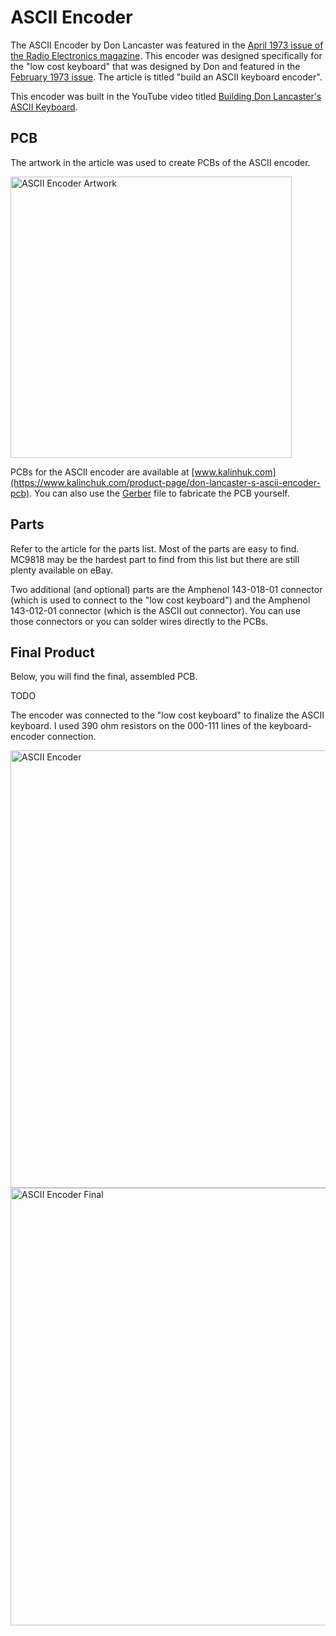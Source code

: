 # ASCII Encoder

The ASCII Encoder by Don Lancaster was featured in the [April 1973 issue of the Radio Electronics magazine](https://deramp.com/swtpc.com/RadioElectronics/Apr1973/RE_Apr1973.htm). This encoder was designed specifically for the "low cost keyboard" that was designed by Don and featured in the [February 1973 issue](../low_cost_keyboard/low_cost_keyboard_2_73.pdf). The article is titled "build an ASCII keyboard encoder".

This encoder was built in the YouTube video titled [Building Don Lancaster's ASCII Keyboard](https://youtu.be/akgyQJSSxYs).

## PCB

The artwork in the article was used to create PCBs of the ASCII encoder.

<img width="450" alt="ASCII Encoder Artwork" src="https://github.com/user-attachments/assets/942468d2-9d38-4df9-a971-efdca3c67746">

PCBs for the ASCII encoder are available at [www.kalinhuk.com](https://www.kalinchuk.com/product-page/don-lancaster-s-ascii-encoder-pcb). You can also use the [Gerber](gerber.zip) file to fabricate the PCB yourself.

## Parts

Refer to the article for the parts list. Most of the parts are easy to find. MC9818 may be the hardest part to find from this list but there are still plenty available on eBay.

Two additional (and optional) parts are the Amphenol 143-018-01 connector (which is used to connect to the "low cost keyboard") and the Amphenol 143-012-01 connector (which is the ASCII out connector). You can use those connectors or you can solder wires directly to the PCBs.

## Final Product

Below, you will find the final, assembled PCB.

TODO

The encoder was connected to the "low cost keyboard" to finalize the ASCII keyboard. I used 390 ohm resistors on the 000-111 lines of the keyboard-encoder connection.

<img width="700" alt="ASCII Encoder" src="https://github.com/user-attachments/assets/4ce7fed8-444e-4dd7-ad1f-ebafa63ff341">

<img width="700" alt="ASCII Encoder Final" src="https://github.com/user-attachments/assets/8088314b-c85e-4f7e-b2e5-955f0d96aad9">
